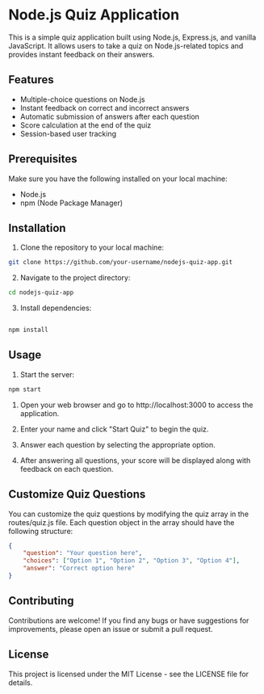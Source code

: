 # Node.js Quiz Application

This is a simple quiz application built using Node.js, Express.js, and vanilla JavaScript. It allows users to take a quiz on Node.js-related topics and provides instant feedback on their answers.

## Features

- Multiple-choice questions on Node.js
- Instant feedback on correct and incorrect answers
- Automatic submission of answers after each question
- Score calculation at the end of the quiz
- Session-based user tracking

## Prerequisites

Make sure you have the following installed on your local machine:

- Node.js
- npm (Node Package Manager)

## Installation

1. Clone the repository to your local machine:

```bash
git clone https://github.com/your-username/nodejs-quiz-app.git
```

2. Navigate to the project directory:

```bash
cd nodejs-quiz-app
```

3. Install dependencies:

```bash

npm install
```
## Usage

1. Start the server:

```bash
npm start
```

1. Open your web browser and go to http://localhost:3000 to access the application.

2. Enter your name and click "Start Quiz" to begin the quiz.

3. Answer each question by selecting the appropriate option.

4. After answering all questions, your score will be displayed along with feedback on each question.

## Customize Quiz Questions

You can customize the quiz questions by modifying the quiz array in the routes/quiz.js file. Each question object in the array should have the following structure:

```json
{
    "question": "Your question here",
    "choices": ["Option 1", "Option 2", "Option 3", "Option 4"],
    "answer": "Correct option here"
}
```

## Contributing

Contributions are welcome! If you find any bugs or have suggestions for improvements, please open an issue or submit a pull request.

## License

This project is licensed under the MIT License - see the LICENSE file for details.